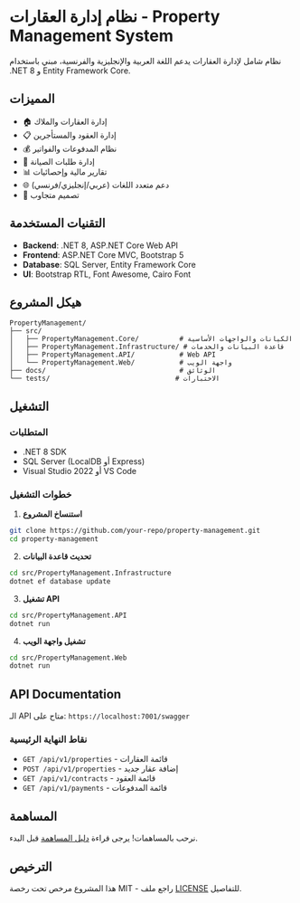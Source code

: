# نظام إدارة العقارات - Property Management System

نظام شامل لإدارة العقارات يدعم اللغة العربية والإنجليزية والفرنسية، مبني باستخدام .NET 8 و Entity Framework Core.

## المميزات

- 🏠 إدارة العقارات والملاك
- 📋 إدارة العقود والمستأجرين
- 💰 نظام المدفوعات والفواتير
- 🔧 إدارة طلبات الصيانة
- 📊 تقارير مالية وإحصائيات
- 🌐 دعم متعدد اللغات (عربي/إنجليزي/فرنسي)
- 📱 تصميم متجاوب

## التقنيات المستخدمة

- **Backend**: .NET 8, ASP.NET Core Web API
- **Frontend**: ASP.NET Core MVC, Bootstrap 5
- **Database**: SQL Server, Entity Framework Core
- **UI**: Bootstrap RTL, Font Awesome, Cairo Font

## هيكل المشروع

```
PropertyManagement/
├── src/
│   ├── PropertyManagement.Core/          # الكيانات والواجهات الأساسية
│   ├── PropertyManagement.Infrastructure/ # قاعدة البيانات والخدمات
│   ├── PropertyManagement.API/           # Web API
│   └── PropertyManagement.Web/           # واجهة الويب
├── docs/                                 # الوثائق
└── tests/                               # الاختبارات
```

## التشغيل

### المتطلبات
- .NET 8 SDK
- SQL Server (LocalDB أو Express)
- Visual Studio 2022 أو VS Code

### خطوات التشغيل

1. **استنساخ المشروع**
```bash
git clone https://github.com/your-repo/property-management.git
cd property-management
```

2. **تحديث قاعدة البيانات**
```bash
cd src/PropertyManagement.Infrastructure
dotnet ef database update
```

3. **تشغيل API**
```bash
cd src/PropertyManagement.API
dotnet run
```

4. **تشغيل واجهة الويب**
```bash
cd src/PropertyManagement.Web
dotnet run
```

## API Documentation

الـ API متاح على: `https://localhost:7001/swagger`

### نقاط النهاية الرئيسية

- `GET /api/v1/properties` - قائمة العقارات
- `POST /api/v1/properties` - إضافة عقار جديد
- `GET /api/v1/contracts` - قائمة العقود
- `GET /api/v1/payments` - قائمة المدفوعات

## المساهمة

نرحب بالمساهمات! يرجى قراءة [دليل المساهمة](CONTRIBUTING.md) قبل البدء.

## الترخيص

هذا المشروع مرخص تحت رخصة MIT - راجع ملف [LICENSE](LICENSE) للتفاصيل.